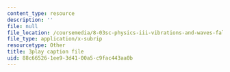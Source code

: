 ```yaml
---
content_type: resource
description: ''
file: null
file_location: /coursemedia/8-03sc-physics-iii-vibrations-and-waves-fall-2016/88c665261ee93d4100a5c9fac443aa0b_VkbtIDSHfSc.srt
file_type: application/x-subrip
resourcetype: Other
title: 3play caption file
uid: 88c66526-1ee9-3d41-00a5-c9fac443aa0b
---
```

